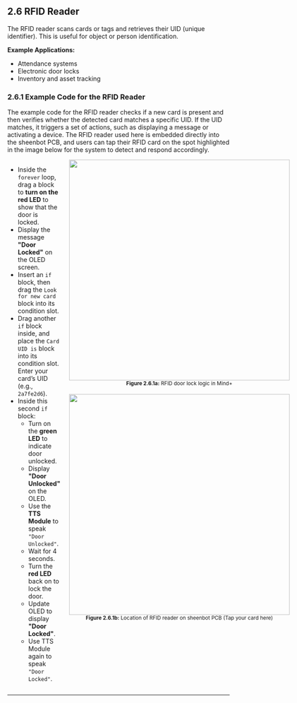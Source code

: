 ## 2.6 RFID Reader

The RFID reader scans cards or tags and retrieves their UID (unique identifier). This is useful for object or person identification.

**Example Applications:**
- Attendance systems
- Electronic door locks
- Inventory and asset tracking

### 2.6.1 Example Code for the RFID Reader

The example code for the RFID reader checks if a new card is present and then verifies whether the detected card matches a specific UID. If the UID matches, it triggers a set of actions, such as displaying a message or activating a device. The RFID reader used here is embedded directly into the sheenbot PCB, and users can tap their RFID card on the spot highlighted in the image below for the system to detect and respond accordingly.


<div style="display: flex; align-items: flex-start; justify-content: space-between;">
  <div style="flex: 1; padding-right: 20px;">
    <ul>
      <li>Inside the <code>forever</code> loop, drag a block to <b>turn on the red LED</b> to show that the door is locked.</li>
      <li>Display the message <b>"Door Locked"</b> on the OLED screen.</li>
      <li>Insert an <code>if</code> block, then drag the <code>Look for new card</code> block into its condition slot.</li>
      <li>Drag another <code>if</code> block inside, and place the <code>Card UID is</code> block into its condition slot. Enter your card’s UID (e.g., <code>2a7fe2d6</code>).</li>
      <li>Inside this second <code>if</code> block:
        <ul>
          <li>Turn on the <b>green LED</b> to indicate door unlocked.</li>
          <li>Display <b>"Door Unlocked"</b> on the OLED.</li>
          <li>Use the <b>TTS Module</b> to speak <code>"Door Unlocked"</code>.</li>
          <li>Wait for 4 seconds.</li>
          <li>Turn the <b>red LED</b> back on to lock the door.</li>
          <li>Update OLED to display <b>"Door Locked"</b>.</li>
          <li>Use TTS Module again to speak <code>"Door Locked"</code>.</li>
        </ul>
      </li>
    </ul>
  </div>
  <div style="flex: 1; text-align: center;">
    <img src="/content/manual/images/19.png" width="500"/>
    <div><sub><b>Figure 2.6.1a:</b> RFID door lock logic in Mind+</sub></div>
    <br/>
    <img src="/content/manual/images/21.png" width="500"/>
    <div><sub><b>Figure 2.6.1b:</b> Location of RFID reader on sheenbot PCB (Tap your card here)</sub></div>
  </div>
</div>

---
